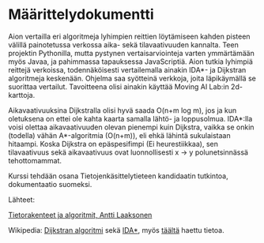 # Määrittelydokumentti 

Aion vertailla eri algoritmeja lyhimpien reittien löytämiseen kahden pisteen välillä painotetussa verkossa aika- sekä tilavaativuuden kannalta. Teen projektin Pythonilla, mutta pystynen vertaisarviointeja varten ymmärtämään myös Javaa, ja pahimmassa tapauksessa JavaScriptiä. Aion tutkia lyhimpiä reittejä verkoissa, todennäköisesti vertailemalla ainakin IDA*- ja Dijkstran algoritmeja keskenään. Ohjelma saa syötteinä verkkoja, joita läpikäymällä se suorittaa vertailut. Tavoitteena olisi ainakin käyttää Moving AI Lab:in 2d-karttoja.

Aikavaativuuksina Dijkstralla olisi hyvä saada O(n+m log m), jos ja kun oletuksena on ettei ole kahta kaarta samalla lähtö- ja loppusolmua. IDA*:lla voisi olettaa aikavaativuuden olevan pienempi kuin Dijkstra, vaikka se onkin (todella) vähän A*-algoritmia (O(n+m)), eli ehkä lähintä sukulaistaan hitaampi. Koska Dijkstra on epäspesifimpi (Ei heurestiikkaa), sen tilavaativuus sekä aikavaativuus ovat luonnollisesti x -> y polunetsinnässä tehottomammat.

Kurssi tehdään osana Tietojenkäsittelytieteen kandidaatin tutkintoa, dokumentaatio suomeksi.

Lähteet:

[Tietorakenteet ja algoritmit, Antti Laaksonen](https://www.cs.helsinki.fi/u/ahslaaks/tirakirja/)

Wikipedia: [Dijkstran algoritmi](https://en.wikipedia.org/wiki/Dijkstra%27s_algorithm) sekä [IDA*](https://en.wikipedia.org/wiki/Iterative_deepening_A*), myös [täältä](https://www.algorithms-and-technologies.com/iterative_deepening_a_star/python) haettu tietoa.
